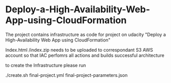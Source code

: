 # Deploy-a-High-Availability-Web-App-using-CloudFormation
The project contains infrastructure as code for project on udacity "Deploy a High-Availability Web App using CloudFormation"


Index.html /index.zip needs to be uploaded to correspondant S3 AWS account so that IAC perfomrs all actions and builds successful architecture

to create the Infrastructure please run

./create.sh <StackName> final-project.yml final-project-parameters.json


